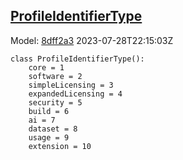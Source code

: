 ## [ProfileIdentifierType](https://github.com/spdx/spdx-3-model/blob/main/model/Core/Vocabularies/ProfileIdentifierType.md)
Model: [8dff2a3](https://github.com/spdx/spdx-3-model/commit/8dff2a3243c9e00e1eb170fac749450a845ccdd6) 2023-07-28T22:15:03Z
```
class ProfileIdentifierType():
    core = 1
    software = 2
    simpleLicensing = 3
    expandedLicensing = 4
    security = 5
    build = 6
    ai = 7
    dataset = 8
    usage = 9
    extension = 10
```
